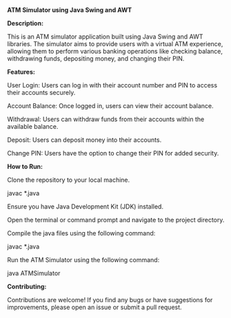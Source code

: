 **ATM Simulator using Java Swing and AWT**

**Description:**

This is an ATM simulator application built using Java Swing and AWT libraries. The simulator aims to provide users with a virtual ATM experience, allowing them to perform various banking operations like checking balance, withdrawing funds, depositing money, and changing their PIN.


**Features:**

User Login: Users can log in with their account number and PIN to access their accounts securely.

Account Balance: Once logged in, users can view their account balance.

Withdrawal: Users can withdraw funds from their accounts within the available balance.

Deposit: Users can deposit money into their accounts.

Change PIN: Users have the option to change their PIN for added security.



**How to Run:**

Clone the repository to your local machine.
  
  javac *.java


Ensure you have Java Development Kit (JDK) installed.

Open the terminal or command prompt and navigate to the project directory.

Compile the java files using the following command: 
  
  javac *.java


Run the ATM Simulator using the following command:

  java ATMSimulator


**Contributing:**

Contributions are welcome! If you find any bugs or have suggestions for improvements, please open an issue or submit a pull request.
